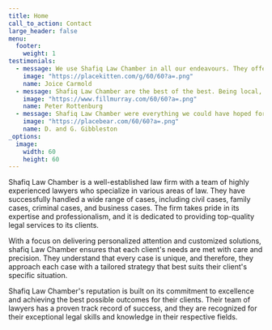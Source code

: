 ```yaml
---
title: Home
call_to_action: Contact
large_header: false
menu:
  footer:
    weight: 1
testimonials:
  - message: We use Shafiq Law Chamber in all our endeavours. They offer an unparalleled service when it comes to running a business.
    image: "https://placekitten.com/g/60/60?a=.png"
    name: Joice Carmold
  - message: Shafiq Law Chamber are the best of the best. Being local, they care about people and have strong ties to the community.
    image: "https://www.fillmurray.com/60/60?a=.png"
    name: Peter Rottenburg
  - message: Shafiq Law Chamber were everything we could have hoped for when buying our first home. Highly recommended to all.
    image: "https://placebear.com/60/60?a=.png"
    name: D. and G. Gibbleston
_options:
  image:
    width: 60
    height: 60
---
```


Shafiq Law Chamber is a well-established law firm with a team of highly experienced lawyers who specialize in various areas of law. They have successfully handled a wide range of cases, including civil cases, family cases, criminal cases, and business cases. The firm takes pride in its expertise and professionalism, and it is dedicated to providing top-quality legal services to its clients.

With a focus on delivering personalized attention and customized solutions, shafiq Law Chamber ensures that each client's needs are met with care and precision. They understand that every case is unique, and therefore, they approach each case with a tailored strategy that best suits their client's specific situation.

Shafiq Law Chamber's reputation is built on its commitment to excellence and achieving the best possible outcomes for their clients. Their team of lawyers has a proven track record of success, and they are recognized for their exceptional legal skills and knowledge in their respective fields.
